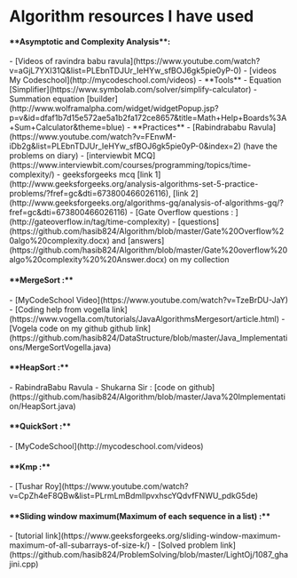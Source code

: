 <h1>Algorithm resources I have used</h1>


<h4>**Asymptotic and Complexity Analysis**:</h4>
- [Videos of ravindra babu ravula](https://www.youtube.com/watch?v=aGjL7YXI31Q&list=PLEbnTDJUr_IeHYw_sfBOJ6gk5pie0yP-0)
- [videos My Codeschool](http://mycodeschool.com/videos)
- **Tools**
    - Equation [Simplifier](https://www.symbolab.com/solver/simplify-calculator)
    - Summation equation [builder](http://www.wolframalpha.com/widget/widgetPopup.jsp?p=v&id=dfaf1b7d15e572ae5a1b2fa172ce8657&title=Math+Help+Boards%3A+Sum+Calculator&theme=blue)
- **Practices**
    - [Rabindrababu Ravula](https://www.youtube.com/watch?v=FEnwM-iDb2g&list=PLEbnTDJUr_IeHYw_sfBOJ6gk5pie0yP-0&index=2) (have the problems on diary)
    -  [interviewbit MCQ](https://www.interviewbit.com/courses/programming/topics/time-complexity/)
    - geeksforgeeks mcq [link 1](http://www.geeksforgeeks.org/analysis-algorithms-set-5-practice-problems/?fref=gc&dti=673800466026116), [link 2](http://www.geeksforgeeks.org/algorithms-gq/analysis-of-algorithms-gq/?fref=gc&dti=673800466026116)
    - [Gate Overflow questions : ](http://gateoverflow.in/tag/time-complexity)            
        - [questions](https://github.com/hasib824/Algorithm/blob/master/Gate%20Overflow%20algo%20complexity.docx) and [answers](https://github.com/hasib824/Algorithm/blob/master/Gate%20overflow%20algo%20complexity%20%20Answer.docx) on my collection


<h4>**MergeSort :**</h4>
-   [MyCodeSchool Video](https://www.youtube.com/watch?v=TzeBrDU-JaY)
-   [Coding help from vogella link](https://www.vogella.com/tutorials/JavaAlgorithmsMergesort/article.html)
-  	[Vogela code on my github github link](https://github.com/hasib824/DataStructure/blob/master/Java_Implementations/MergeSortVogella.java)

<h4>**HeapSort :**</h4>
 - RabindraBabu Ravula
 - Shukarna Sir : [code on github](https://github.com/hasib824/Algorithm/blob/master/Java%20Implementation/HeapSort.java)


<h4>**QuickSort :**</h4>
 - [MyCodeSchool](http://mycodeschool.com/videos)

<h4>**Kmp :**</h4>
- [Tushar Roy](https://www.youtube.com/watch?v=CpZh4eF8QBw&list=PLrmLmBdmIlpvxhscYQdvfFNWU_pdkG5de)

<h4>**Sliding window maximum(Maximum of each sequence in a list) :**</h4>
-   [tutorial link](https://www.geeksforgeeks.org/sliding-window-maximum-maximum-of-all-subarrays-of-size-k/)
- 	[Solved problem link](https://github.com/hasib824/ProblemSolving/blob/master/LightOj/1087_ghajini.cpp)
